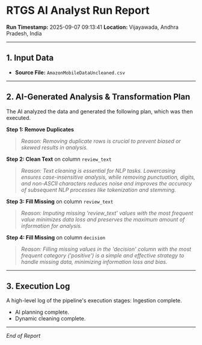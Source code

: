
# RTGS AI Analyst Run Report

**Run Timestamp:** 2025-09-07 09:13:41
**Location:** Vijayawada, Andhra Pradesh, India

---

## 1. Input Data
- **Source File:** `AmazonMobileDataUncleaned.csv`

---

## 2. AI-Generated Analysis & Transformation Plan
The AI analyzed the data and generated the following plan, which was then executed.

**Step 1: Remove Duplicates**

> *Reason: Removing duplicate rows is crucial to prevent biased or skewed results in analysis.*

**Step 2: Clean Text** on column `review_text`

> *Reason: Text cleaning is essential for NLP tasks.  Lowercasing ensures case-insensitive analysis, while removing punctuation, digits, and non-ASCII characters reduces noise and improves the accuracy of subsequent NLP processes like tokenization and stemming.*

**Step 3: Fill Missing** on column `review_text`

> *Reason: Imputing missing 'review_text' values with the most frequent value minimizes data loss and preserves the maximum amount of information for analysis.*

**Step 4: Fill Missing** on column `decision`

> *Reason: Filling missing values in the 'decision' column with the most frequent category ('positive') is a simple and effective strategy to handle missing data, minimizing information loss and bias.*

---

## 3. Execution Log
A high-level log of the pipeline's execution stages:
Ingestion complete.
- AI planning complete.
- Dynamic cleaning complete.


---
*End of Report*
